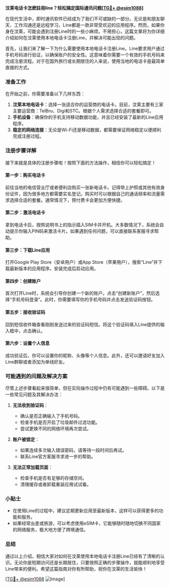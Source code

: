 **汶莱电话卡怎麽註冊line？轻松搞定国际通讯问题[[TG💪+ @esim1088](https://t.me/s/esim1088)]**

在现代生活中，即时通讯软件已经成为了我们不可或缺的一部分。无论是和朋友聊天、工作沟通还是远程学习，Line都是一款非常受欢迎的应用程序。然而，如果你身在汶莱，可能会遇到注册Line时的一些小麻烦。不用担心，这篇文章将为你详细介绍如何在汶莱使用本地电话卡注册Line，并解决可能出现的问题。

首先，让我们来了解一下为什么需要使用本地电话卡注册Line。Line要求用户通过手机号码进行验证，以确保账户的安全性。这意味着你需要一个有效的手机号码来完成注册流程。对于在国外旅行或长期居住的人来说，使用当地的电话卡是最简单直接的方式。

### 准备工作

在开始之前，你需要准备以下几样东西：

1. **汶莱本地电话卡**：选择一张适合你的运营商的电话卡。目前，汶莱主要有三家主要运营商：TelBru、Digi和STC。根据个人需求选择合适的套餐即可。
2. **手机设备**：确保你的手机支持移动数据功能，并且已经安装了最新的Line应用程序。
3. **稳定的网络连接**：无论是Wi-Fi还是移动数据，都需要保证网络稳定以便顺利完成注册过程。

### 注册步骤详解

接下来就是具体的注册步骤啦！按照下面的方法操作，相信你可以轻松搞定！

#### 第一步：购买电话卡
前往当地的电信营业厅或者便利店购买一张新电话卡。记得带上护照或其他有效身份证件，因为很多地方都需要实名登记。购买时可以根据自己的通话频率和流量需求选择合适的套餐。通常情况下，预付费卡会更加方便快捷。

#### 第二步：激活电话卡
拿到电话卡后，按照说明书上的指示插入SIM卡并开机。大多数情况下，系统会自动提示你输入PIN码来激活卡片。如果遇到任何问题，可以直接联系客服寻求帮助。

#### 第三步：下载Line应用
打开Google Play Store（安卓用户）或App Store（苹果用户），搜索“Line”并下载最新版本的应用程序。安装完成后启动应用。

#### 第四步：创建账户
首次打开Line时，系统会引导你创建一个新的账户。点击“创建新账户”，然后选择“手机号码登录”。此时，你需要填写你的手机号码并点击发送验证码按钮。

#### 第五步：接收验证码
回到短信收件箱查看刚刚发送过来的验证码短信。将这个验证码填入Line提供的输入框中，点击确认。

#### 第六步：设置个人信息
成功验证后，你可以设置你的昵称、头像等个人信息。此外，还可以邀请好友加入Line群聊或者添加为单线好友。

### 可能遇到的问题及解决方案

尽管上述步骤看起来很简单，但在实际操作过程中仍有可能遇到一些障碍。以下是一些常见问题及其解决办法：

1. **无法收到验证码**：
   - 确认是否正确输入了手机号码。
   - 检查手机是否开启了垃圾邮件过滤功能。
   - 尝试更换不同的网络环境再次尝试。

2. **账户被锁定**：
   - 如果连续多次输入错误密码，请等待一段时间后再试。
   - 联系Line官方客服寻求进一步的帮助。

3. **无法正常加载页面**：
   - 检查手机是否有足够的存储空间。
   - 清理缓存或者卸载重装应用试试看。

### 小贴士

- 在使用Line的过程中，建议定期更新应用至最新版本，这样可以获得更多的功能和服务。
- 如果经常出差或旅游，可以考虑使用eSIM卡，它能够随时随地切换不同国家的网络服务，极大地方便了跨境通信。

### 总结

通过以上介绍，相信大家对如何在汶莱使用本地电话卡注册Line已经有了清晰的认识。无论你是短期访问还是长期居住，只要按照正确的步骤操作，就能顺利地享受Line带来的便利。希望这篇指南对你有所帮助，祝你在汶莱的生活愉快！

[[TG💪+ @esim1088](https://t.me/s/esim1088) ![Image](https://i.postimg.cc/4NQfJmqS/Snipaste-2025-05-13-00-14-12.png)]